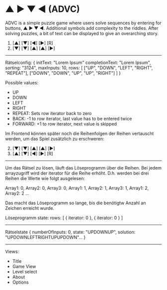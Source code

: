 # ▲ ▶ ▼ ◀ (ADVC)

ADVC is a simple puzzle game where users solve sequences by entering for buttons, ▲ ▶ ▼ ◀. Additional symbols add complexity to the riddles. After solving puzzles, a bit of text can be displayed to give an overarching story.

1. [▲] [▼] [◀] [▶] [R]
2. [▼] [▼] [▲] [▲] [▶]

___

Rätselconfig:
{
  initText: "Lorem Ipsum"
  completionText: "Lorem Ipsum",
  sorting: "3124",
  maxInputs: 10,
  rows: [
    ["UP", "DOWN", "LEFT", "RIGHT", "REPEAT"],
    ["DOWN", "DOWN", "UP", "UP", "RIGHT"]
  ]
}

Possible values:
- UP
- DOWN
- LEFT
- RIGHT
- REPEAT: Sets row iterator back to zero
- BACK: -1 to row iterator, last value has to be entered twice
- FORWARD: +1 to row iterator, next value is skipped

Im Frontend können später noch die Reihenfolgen der Reihen vertauscht werden, um das Spiel zusätzlich zu erschweren:

2. [▼] [▼] [▲] [▲] [▶]
1. [▲] [▼] [◀] [▶] [R]

<!-- Später vielleicht Await = auf reihe warten, werte transformieren z.b. UP zu RIGHT -->

___

Um das Rätsel zu lösen, läuft das Löseprogramm über die Reihen.
Bei jedem arrayzugriff wird der iterator für die Reihe erhöht. D.h. werden bei drei Reihen die Werte wie folgt ausgelesen:

Array1: 0,
Array2: 0,
Array3: 0,
Array1: 1,
Array2: 1,
Array3: 1,
Array1: 2,
Array2: 2
...

Das macht das Löseprogramm so lange, bis die benötigtw Anzahl an Zeichen erreicht wurde.

Löseprogramm state:
rows: [
  {
    iterator: 0
  },
  {
    iterator: 0
  }
]

___

Rätselstate
{
  numberOfInputs: 0,
  state: "UPDOWNUP",
  solution: "UPDOWNLEFTRIGHTUPUPDOWN"...
}

___

Views:
- Title
- Game View
- Level select
- About
- Options
